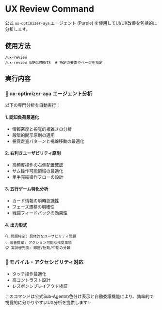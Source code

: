 # UX Review Command

公式 `ux-optimizer-aya` エージェント (Purple) を使用してUI/UX改善を包括的に分析します。

## 使用方法

```
/ux-review
/ux-review $ARGUMENTS  # 特定の要素やページを指定
```

## 実行内容

### 🎨 ux-optimizer-aya エージェント分析
以下の専門分析を自動実行：

#### 1. 認知負荷最適化
- 情報密度と視覚的複雑さの分析
- 段階的開示原則の適用
- 視覚走査パターンと視線移動の最適化

#### 2. 右利きユーザビリティ原則
- 高頻度操作の右側配置確認
- サム操作可能領域の最適化
- 単手完結操作フローの設計

#### 3. 五行ゲーム特化分析
- カード情報の瞬時認識性
- フェーズ遷移の明確性
- 戦闘フィードバックの効果性

#### 4. 出力形式
```
🔍 問題特定: 具体的なユーザビリティ問題
💡 改善提案: アクション可能な推奨事項
📋 実装優先度: 即座/短期/中期の分類
```

### 📱 モバイル・アクセシビリティ対応
- タッチ操作最適化
- 高コントラスト設計
- レスポンシブレイアウト検証

このコマンドは公式Sub-Agentの色分け表示と自動委譲機能により、効率的で視覚的に分かりやすいUX分析を提供します✨